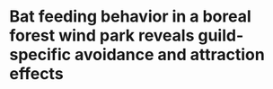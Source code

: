 
# Bat feeding behavior in a boreal forest wind park reveals guild-specific avoidance and attraction effects 

